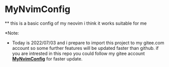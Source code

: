 # MyNvimConfig
** this is a basic config of my neovim i think it works suitable for me

*Note:
* Today is 2022/07/03 and i prepare to import this project to my gitee.com account so some further features will be updated faster than github. if you are intrested in this repo you could follow my gitee account **[MyNvimConfig](https://gitee.com/joeowngitee/MyNvimConfig)** for faster update.
